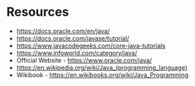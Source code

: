 # Resources

- <https://docs.oracle.com/en/java/>
- <https://docs.oracle.com/javase/tutorial/>
- <https://www.javacodegeeks.com/core-java-tutorials>
- <https://www.infoworld.com/category/java/>
- Official Website - <https://www.oracle.com/java/>
- <https://en.wikipedia.org/wiki/Java_(programming_language)>
- Wikibook - <https://en.wikibooks.org/wiki/Java_Programming>
